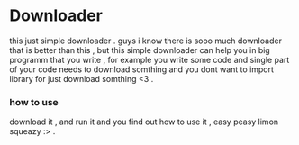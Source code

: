 # Downloader 
this just simple downloader . guys i know there is sooo much downloader that is better than this , but this simple downloader can help you in big programm that you write , for example you write some code and single part of your code needs to download somthing and you dont want to import library for just download somthing <3 . 
### how to use 
download it , and run it and you find out how to use it , easy peasy limon squeazy :> . 
